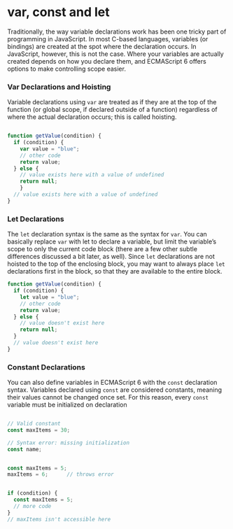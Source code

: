 # var, const and let

Traditionally, the way variable declarations work has been one tricky part of programming in JavaScript. In most C-based languages, variables (or bindings) are created at the spot where the declaration occurs. In JavaScript, however, this is not the case. Where your variables are actually created depends on how you declare them, and ECMAScript 6 offers options to make controlling scope easier. 

### Var Declarations and Hoisting

Variable declarations using `var` are treated as if they are at the top of the function (or global scope, if declared outside of a function) regardless of where the actual declaration occurs; this is called hoisting. 

```js

function getValue(condition) {
  if (condition) {
    var value = "blue";
    // other code
    return value;
  } else {
    // value exists here with a value of undefined
    return null;
    }
  // value exists here with a value of undefined
}

```

### Let Declarations

The `let` declaration syntax is the same as the syntax for `var`. You can basically replace `var` with let to declare a variable, but limit the variable’s scope to only the current code block (there are a few other subtle differences discussed a bit later, as well). Since `let` declarations are not hoisted to the top of the enclosing block, you may want to always place `let` declarations first in the block, so that they are available to the entire block.

```js
function getValue(condition) {
  if (condition) {
    let value = "blue";
    // other code
    return value;
  } else {
    // value doesn't exist here
    return null;
  }
  // value doesn't exist here
}

```

### Constant Declarations

You can also define variables in ECMAScript 6 with the `const` declaration syntax. Variables declared using `const` are considered constants, meaning their values cannot be changed once set. For this reason, every `const` variable must be initialized on declaration

```js

// Valid constant
const maxItems = 30;

// Syntax error: missing initialization
const name;

```

```js

const maxItems = 5;
maxItems = 6;      // throws error

```

```js

if (condition) {
  const maxItems = 5;
  // more code
}
// maxItems isn't accessible here

```